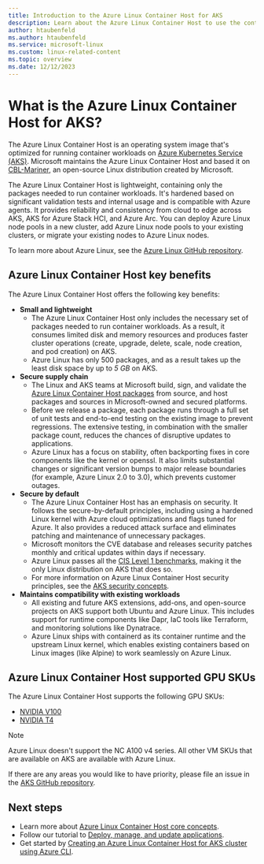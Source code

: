 ```yaml
---
title: Introduction to the Azure Linux Container Host for AKS
description: Learn about the Azure Linux Container Host to use the container-optimized OS in your AKS clusters.
author: htaubenfeld
ms.author: htaubenfeld
ms.service: microsoft-linux
ms.custom: linux-related-content
ms.topic: overview
ms.date: 12/12/2023
---
```


# What is the Azure Linux Container Host for AKS?

The Azure Linux Container Host is an operating system image that's optimized for running container workloads on [Azure Kubernetes Service (AKS)](/azure/aks/intro-kubernetes). Microsoft maintains the Azure Linux Container Host and based it on [CBL-Mariner][cbl-mariner], an open-source Linux distribution created by Microsoft.

The Azure Linux Container Host is lightweight, containing only the packages needed to run container workloads. It's hardened based on significant validation tests and internal usage and is compatible with Azure agents. It provides reliability and consistency from cloud to edge across AKS, AKS for Azure Stack HCI, and Azure Arc. You can deploy Azure Linux node pools in a new cluster, add Azure Linux node pools to your existing clusters, or migrate your existing nodes to Azure Linux nodes.

To learn more about Azure Linux, see the [Azure Linux GitHub repository](https://github.com/microsoft/CBL-Mariner).

## Azure Linux Container Host key benefits

The Azure Linux Container Host offers the following key benefits:

- **Small and lightweight**
  - The Azure Linux Container Host only includes the necessary set of packages needed to run container workloads. As a result, it consumes limited disk and memory resources and produces faster cluster operations (create, upgrade, delete, scale, node creation, and pod creation) on AKS.
  - Azure Linux has only 500 packages, and as a result takes up the least disk space by up to *5 GB* on AKS.
- **Secure supply chain**
  - The Linux and AKS teams at Microsoft build, sign, and validate the [Azure Linux Container Host packages][azure-linux-packages] from source, and host packages and sources in Microsoft-owned and secured platforms.
  - Before we release a package, each package runs through a full set of unit tests and end-to-end testing on the existing image to prevent regressions. The extensive testing, in combination with the smaller package count, reduces the chances of disruptive updates to applications.
  - Azure Linux has a focus on stability, often backporting fixes in core components like the kernel or openssl. It also limits substantial changes or significant version bumps to major release boundaries (for example, Azure Linux 2.0 to 3.0), which prevents customer outages.
- **Secure by default**
  - The Azure Linux Container Host has an emphasis on security. It follows the secure-by-default principles, including using a hardened Linux kernel with Azure cloud optimizations and flags tuned for Azure. It also provides a reduced attack surface and eliminates patching and maintenance of unnecessary packages.
  - Microsoft monitors the CVE database and releases security patches monthly and critical updates within days if necessary.
  - Azure Linux passes all the [CIS Level 1 benchmarks][cis-benchmarks], making it the only Linux distribution on AKS that does so.
  - For more information on Azure Linux Container Host security principles, see the [AKS security concepts](/azure/aks/concepts-security).
- **Maintains compatibility with existing workloads**
  - All existing and future AKS extensions, add-ons, and open-source projects on AKS support both Ubuntu and Azure Linux. This includes support for runtime components like Dapr, IaC tools like Terraform, and monitoring solutions like Dynatrace.
  - Azure Linux ships with containerd as its container runtime and the upstream Linux kernel, which enables existing containers based on Linux images (like Alpine) to work seamlessly on Azure Linux.

## Azure Linux Container Host supported GPU SKUs

The Azure Linux Container Host supports the following GPU SKUs:

- [NVIDIA V100][nvidia-v100]
- [NVIDIA T4][nvidia-t4]

> [!NOTE]
> Azure Linux doesn't support the NC A100 v4 series. All other VM SKUs that are available on AKS are available with Azure Linux.
>
> If there are any areas you would like to have priority, please file an issue in the [AKS GitHub repository](https://github.com/Azure/AKS/issues).

## Next steps

- Learn more about [Azure Linux Container Host core concepts](./concepts-core.md).
- Follow our tutorial to [Deploy, manage, and update applications](./tutorial-azure-linux-create-cluster.md).
- Get started by [Creating an Azure Linux Container Host for AKS cluster using Azure CLI](./quickstart-azure-cli.md).

<!-- LINKS - internal -->
[nvidia-v100]: /azure/virtual-machines/ncv3-series
[nvidia-t4]: /azure/virtual-machines/nct4-v3-series
[cis-benchmarks]: /azure/aks/cis-azure-linux

<!-- LINKS - external -->
[cbl-mariner]: https://github.com/microsoft/CBL-Mariner
[azure-linux-packages]: https://packages.microsoft.com/cbl-mariner/2.0/prod/
